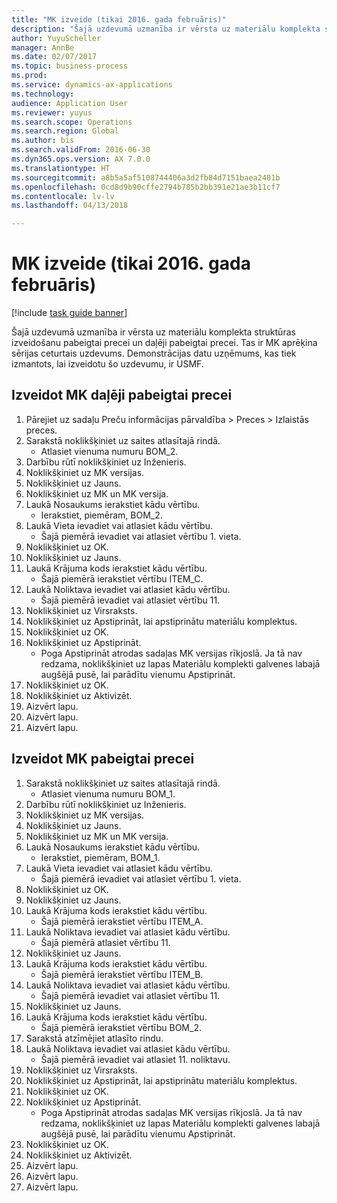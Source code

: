 ```yaml
--- 
title: "MK izveide (tikai 2016. gada februāris)"
description: "Šajā uzdevumā uzmanība ir vērsta uz materiālu komplekta struktūras izveidošanu pabeigtai precei un daļēji pabeigtai precei."
author: YuyuScheller
manager: AnnBe
ms.date: 02/07/2017
ms.topic: business-process
ms.prod: 
ms.service: dynamics-ax-applications
ms.technology: 
audience: Application User
ms.reviewer: yuyus
ms.search.scope: Operations
ms.search.region: Global
ms.author: bis
ms.search.validFrom: 2016-06-30
ms.dyn365.ops.version: AX 7.0.0
ms.translationtype: HT
ms.sourcegitcommit: a8b5a5af5108744406a3d2fb84d7151baea2481b
ms.openlocfilehash: 0cd8d9b90cffe2794b785b2bb391e21ae3b11cf7
ms.contentlocale: lv-lv
ms.lasthandoff: 04/13/2018

---
```

# <a name="create-boms-february-2016-only"></a>MK izveide (tikai 2016. gada februāris)

[!include [task guide banner](../../includes/task-guide-banner.md)]

Šajā uzdevumā uzmanība ir vērsta uz materiālu komplekta struktūras izveidošanu pabeigtai precei un daļēji pabeigtai precei. Tas ir MK aprēķina sērijas ceturtais uzdevums. Demonstrācijas datu uzņēmums, kas tiek izmantots, lai izveidotu šo uzdevumu, ir USMF.


## <a name="create-bom-for-a-semi-finished-product"></a>Izveidot MK daļēji pabeigtai precei
1. Pārejiet uz sadaļu Preču informācijas pārvaldība > Preces > Izlaistās preces.
2. Sarakstā noklikšķiniet uz saites atlasītajā rindā.
    * Atlasiet vienuma numuru BOM_2.  
3. Darbību rūtī noklikšķiniet uz Inženieris.
4. Noklikšķiniet uz MK versijas.
5. Noklikšķiniet uz Jauns.
6. Noklikšķiniet uz MK un MK versija.
7. Laukā Nosaukums ierakstiet kādu vērtību.
    * Ierakstiet, piemēram, BOM_2.  
8. Laukā Vieta ievadiet vai atlasiet kādu vērtību.
    * Šajā piemērā ievadiet vai atlasiet vērtību 1. vieta.  
9. Noklikšķiniet uz OK.
10. Noklikšķiniet uz Jauns.
11. Laukā Krājuma kods ierakstiet kādu vērtību.
    * Šajā piemērā ierakstiet vērtību ITEM_C.  
12. Laukā Noliktava ievadiet vai atlasiet kādu vērtību.
    * Šajā piemērā ievadiet vai atlasiet vērtību 11.  
13. Noklikšķiniet uz Virsraksts.
14. Noklikšķiniet uz Apstiprināt, lai apstiprinātu materiālu komplektus.
15. Noklikšķiniet uz OK.
16. Noklikšķiniet uz Apstiprināt.
    * Poga Apstiprināt atrodas sadaļas MK versijas rīkjoslā. Ja tā nav redzama, noklikšķiniet uz lapas Materiālu komplekti galvenes labajā augšējā pusē, lai parādītu vienumu Apstiprināt.  
17. Noklikšķiniet uz OK.
18. Noklikšķiniet uz Aktivizēt.
19. Aizvērt lapu.
20. Aizvērt lapu.
21. Aizvērt lapu.

## <a name="create-bom-for-a-finished-product"></a>Izveidot MK pabeigtai precei
1. Sarakstā noklikšķiniet uz saites atlasītajā rindā.
    * Atlasiet vienuma numuru BOM_1.  
2. Darbību rūtī noklikšķiniet uz Inženieris.
3. Noklikšķiniet uz MK versijas.
4. Noklikšķiniet uz Jauns.
5. Noklikšķiniet uz MK un MK versija.
6. Laukā Nosaukums ierakstiet kādu vērtību.
    * Ierakstiet, piemēram, BOM_1.  
7. Laukā Vieta ievadiet vai atlasiet kādu vērtību.
    * Šajā piemērā ievadiet vai atlasiet vērtību 1. vieta.  
8. Noklikšķiniet uz OK.
9. Noklikšķiniet uz Jauns.
10. Laukā Krājuma kods ierakstiet kādu vērtību.
    * Šajā piemērā ierakstiet vērtību ITEM_A.  
11. Laukā Noliktava ievadiet vai atlasiet kādu vērtību.
    * Šajā piemērā atlasiet vērtību 11.  
12. Noklikšķiniet uz Jauns.
13. Laukā Krājuma kods ierakstiet kādu vērtību.
    * Šajā piemērā ierakstiet vērtību ITEM_B.  
14. Laukā Noliktava ievadiet vai atlasiet kādu vērtību.
    * Šajā piemērā ievadiet vai atlasiet vērtību 11.  
15. Noklikšķiniet uz Jauns.
16. Laukā Krājuma kods ierakstiet kādu vērtību.
    * Šajā piemērā ierakstiet vērtību BOM_2.  
17. Sarakstā atzīmējiet atlasīto rindu.
18. Laukā Noliktava ievadiet vai atlasiet kādu vērtību.
    * Šajā piemērā ievadiet vai atlasiet 11. noliktavu.  
19. Noklikšķiniet uz Virsraksts.
20. Noklikšķiniet uz Apstiprināt, lai apstiprinātu materiālu komplektus.
21. Noklikšķiniet uz OK.
22. Noklikšķiniet uz Apstiprināt.
    * Poga Apstiprināt atrodas sadaļas MK versijas rīkjoslā. Ja tā nav redzama, noklikšķiniet uz lapas Materiālu komplekti galvenes labajā augšējā pusē, lai parādītu vienumu Apstiprināt.  
23. Noklikšķiniet uz OK.
24. Noklikšķiniet uz Aktivizēt.
25. Aizvērt lapu.
26. Aizvērt lapu.
27. Aizvērt lapu.


